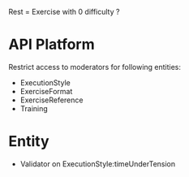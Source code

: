Rest = Exercise with 0 difficulty ?

# API Platform

Restrict access to moderators for following entities:

- ExecutionStyle
- ExerciseFormat
- ExerciseReference
- Training


# Entity

- Validator on ExecutionStyle:timeUnderTension